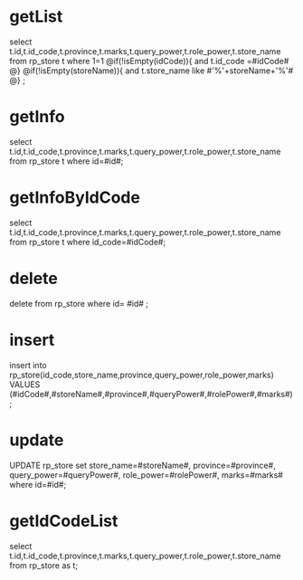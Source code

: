 getList
===
select t.id,t.id_code,t.province,t.marks,t.query_power,t.role_power,t.store_name
from rp_store  t  where 1=1 
@if(!isEmpty(idCode)){
	and t.id_code =#idCode#
@}
@if(!isEmpty(storeName)){
	and t.store_name like  #'%'+storeName+'%'#
@}
;

getInfo
===
select t.id,t.id_code,t.province,t.marks,t.query_power,t.role_power,t.store_name
from rp_store  t  where  id=#id#;

getInfoByIdCode
===
select t.id,t.id_code,t.province,t.marks,t.query_power,t.role_power,t.store_name
from rp_store  t  where  id_code=#idCode#;

delete
===
delete from rp_store where id= #id# ;

insert
===
insert into rp_store(id_code,store_name,province,query_power,role_power,marks)
VALUES (#idCode#,#storeName#,#province#,#queryPower#,#rolePower#,#marks#);

update
===
UPDATE rp_store
set
store_name=#storeName#,
province=#province#,
query_power=#queryPower#,
role_power=#rolePower#,
marks=#marks#
where id=#id#;

getIdCodeList
===
select t.id,t.id_code,t.province,t.marks,t.query_power,t.role_power,t.store_name
from rp_store as t; 